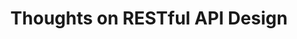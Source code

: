---
layout: guideline
title: Thoughts on RESTful API Design
permalink: /design/guidelines/redhat-thoughts-on-restful-api-design
sort: Red Hat_Thoughts on RESTful API Design
guideline_id: redhat-thoughts-on-restful-api-design
guideline_title: Thoughts on RESTful API Design
guideline_type: website
guideline_url: 'http://restful-api-design.readthedocs.io/en/latest/'
guideline_company: Red Hat
guideline_companyLogoUrl: /media/logos/redhat.png
guideline_companyUrl: 'https://www.redhat.com/'
guideline_screenshotUrl: /media/screenshots/redhat-thoughts-on-restful-api-design.png
guideline_authors:
  - name: Geert Jansen
    twitter: 1geertj
guideline_date: 2012-11-15T00:00:00.000Z
guideline_reviewDate: 2016-08-18T00:00:00.000Z
topics:
  - topic_id: asynchronicity
    topic_category: Asynchronicity
    topic_name: Asynchronicity
    topic_description: How to handle long operations
    topic__links:
      self:
        href: /design/topics/asynchronicity
      topicGuidelines:
        href: /design/topics/asynchronicity/guidelines
    references:
      - name: Asynchronous Requests
        url: 'http://restful-api-design.readthedocs.io/en/latest/methods.html#asynchronous-requests'
  - topic_id: collection-pagination
    topic_category: Collection Resources
    topic_name: Pagination
    topic_description: How to retrieve a range of resources in a collection
    topic__links:
      self:
        href: /design/topics/collection-pagination
      topicGuidelines:
        href: /design/topics/collection-pagination/guidelines
    references:
      - name: Ranges Pagination
        url: 'http://restful-api-design.readthedocs.io/en/latest/methods.html#ranges-pagination'
  - topic_id: collection-retrieve
    topic_category: Collection Resources
    topic_name: Retrieve a collection
    topic_description: How to get a collection or resources
    topic__links:
      self:
        href: /design/topics/collection-retrieve
      topicGuidelines:
        href: /design/topics/collection-retrieve/guidelines
    references:
      - name: Methods
        url: 'http://restful-api-design.readthedocs.io/en/latest/methods.html'
  - topic_id: collection
    topic_category: Collection Resources
    topic_name: Collection
    topic_description: What is a collection (set) of resources
    topic__links:
      self:
        href: /design/topics/collection
      topicGuidelines:
        href: /design/topics/collection/guidelines
    references:
      - name: URLs
        url: 'http://restful-api-design.readthedocs.io/en/latest/urls.html'
  - topic_id: data-format
    topic_category: Data
    topic_name: Data format
    topic_description: which data format use
    topic__links:
      self:
        href: /design/topics/data-format
      topicGuidelines:
        href: /design/topics/data-format/guidelines
    references:
      - name: Resource Data
        url: 'http://restful-api-design.readthedocs.io/en/latest/resources.html#resource-data'
  - topic_id: documentation
    topic_category: Miscellaneous
    topic_name: Documentation
    topic_description: How to produce and/or propose API documentation
    topic__links:
      self:
        href: /design/topics/documentation
      topicGuidelines:
        href: /design/topics/documentation/guidelines
    references:
      - name: Forms
        quote: '... without referring to external documentation, an API user does not know what data to provide to operations that take input.'
        url: 'http://restful-api-design.readthedocs.io/en/latest/forms.html'
  - topic_id: guiding-input
    topic_category: Miscellaneous
    topic_name: Guiding inputs
    topic_description: How to help consumers or end user to input relevant data
    topic__links:
      self:
        href: /design/topics/guiding-input
      topicGuidelines:
        href: /design/topics/guiding-input/guidelines
    references:
      - name: Forms
        quote: '... without referring to external documentation, an API user does not know what data to provide to operations that take input.'
        url: 'http://restful-api-design.readthedocs.io/en/latest/forms.html'
  - topic_id: http-content-negotiation
    topic_category: HTTP Protocol
    topic_name: Content negociation and media types
    topic_description: 'How to describe your API data format and/or propose different formats (like json, yaml, xml atom, ...)'
    topic__links:
      self:
        href: /design/topics/http-content-negotiation
      topicGuidelines:
        href: /design/topics/http-content-negotiation/guidelines
    references:
      - name: Representations
        url: 'http://restful-api-design.readthedocs.io/en/latest/resources.html#representations'
      - name: Content-Types
        url: 'http://restful-api-design.readthedocs.io/en/latest/resources.html#content-types'
  - topic_id: http-headers
    topic_category: HTTP Protocol
    topic_name: HTTP Headers
    topic_description: How to use standard or custom HTTP headers
    topic__links:
      self:
        href: /design/topics/http-headers
      topicGuidelines:
        href: /design/topics/http-headers/guidelines
    references:
      - name: Link Headers
        url: 'http://restful-api-design.readthedocs.io/en/latest/methods.html#link-headers'
  - topic_id: http-status-405
    topic_category: HTTP Status User Error
    topic_name: 405 Method Not Allowed
    topic_description: |
      A request method is not supported for the requested resource; for example, a GET request on a form which requires data to be presented via POST, or a PUT request on a read-only resource.
    topic__links:
      self:
        href: /design/topics/http-status-405
      topicGuidelines:
        href: /design/topics/http-status-405/guidelines
    references:
      - name: Methods
        url: 'http://restful-api-design.readthedocs.io/en/latest/methods.html'
  - topic_id: http-methods-delete
    topic_category: HTTP Methods
    topic_name: DELETE
    topic_description: The DELETE method deletes the specified resource.
    topic__links:
      self:
        href: /design/topics/http-methods-delete
      topicGuidelines:
        href: /design/topics/http-methods-delete/guidelines
    references:
      - name: Methods
        url: 'http://restful-api-design.readthedocs.io/en/latest/methods.html'
  - topic_id: http-methods-get
    topic_category: HTTP Methods
    topic_name: GET
    topic_description: |
      The GET method requests a representation of the specified resource. Requests using GET should only retrieve data and should have no other effect.
    topic__links:
      self:
        href: /design/topics/http-methods-get
      topicGuidelines:
        href: /design/topics/http-methods-get/guidelines
    references:
      - name: Methods
        url: 'http://restful-api-design.readthedocs.io/en/latest/methods.html'
  - topic_id: http-methods-head
    topic_category: HTTP Methods
    topic_name: HEAD
    topic_description: |
      The HEAD method asks for a response identical to that of a GET request, but without the response body. This is useful for retrieving meta-information written in response headers, without having to transport the entire content.
    topic__links:
      self:
        href: /design/topics/http-methods-head
      topicGuidelines:
        href: /design/topics/http-methods-head/guidelines
    references:
      - name: Methods
        url: 'http://restful-api-design.readthedocs.io/en/latest/methods.html'
  - topic_id: http-methods-options
    topic_category: HTTP Methods
    topic_name: OPTIONS
    topic_description: |
      The OPTIONS method returns the HTTP methods that the server supports for the specified URL. This can be used to check the functionality of a web server by requesting '*' instead of a specific resource.
    topic__links:
      self:
        href: /design/topics/http-methods-options
      topicGuidelines:
        href: /design/topics/http-methods-options/guidelines
    references:
      - name: Methods
        url: 'http://restful-api-design.readthedocs.io/en/latest/methods.html'
  - topic_id: http-methods-patch
    topic_category: HTTP Methods
    topic_name: PATCH
    topic_description: |
      The PATCH method applies partial modifications to a resource.
    topic__links:
      self:
        href: /design/topics/http-methods-patch
      topicGuidelines:
        href: /design/topics/http-methods-patch/guidelines
    references:
      - name: Methods
        url: 'http://restful-api-design.readthedocs.io/en/latest/methods.html'
  - topic_id: http-methods-post
    topic_category: HTTP Methods
    topic_name: POST
    topic_description: |
      The POST method requests that the server accept the entity enclosed in the request as a new subordinate of the web resource identified by the URI. The data POSTed might be, for example, an annotation for existing resources; a message for a bulletin board, newsgroup, mailing list, or comment thread; a block of data that is the result of submitting a web form to a data-handling process; or an item to add to a database.
    topic__links:
      self:
        href: /design/topics/http-methods-post
      topicGuidelines:
        href: /design/topics/http-methods-post/guidelines
    references:
      - name: Methods
        url: 'http://restful-api-design.readthedocs.io/en/latest/methods.html'
  - topic_id: http-methods-put
    topic_category: HTTP Methods
    topic_name: PUT
    topic_description: |
      The PUT method requests that the enclosed entity be stored under the supplied URI. If the URI refers to an already existing resource, it is modified; if the URI does not point to an existing resource, then the server can create the resource with that URI.
    topic__links:
      self:
        href: /design/topics/http-methods-put
      topicGuidelines:
        href: /design/topics/http-methods-put/guidelines
    references:
      - name: Methods
        url: 'http://restful-api-design.readthedocs.io/en/latest/methods.html'
  - topic_id: http-methods
    topic_category: HTTP Methods
    topic_name: HTTP methods
    topic_description: General information about HTTP methods usage
    topic__links:
      self:
        href: /design/topics/http-methods
      topicGuidelines:
        href: /design/topics/http-methods/guidelines
    references:
      - name: Methods
        url: 'http://restful-api-design.readthedocs.io/en/latest/methods.html'
  - topic_id: hypermedia-read
    topic_category: Hypermedia
    topic_name: Hypermedia (read)
    topic_description: How to use hypermedia to read data
    topic__links:
      self:
        href: /design/topics/hypermedia-read
      topicGuidelines:
        href: /design/topics/hypermedia-read/guidelines
    references:
      - name: REST Metadata
        url: 'http://restful-api-design.readthedocs.io/en/latest/resources.html#rest-metadata'
      - name: Link Headers
        url: 'http://restful-api-design.readthedocs.io/en/latest/methods.html#link-headers'
      - name: Relationships
        url: 'http://restful-api-design.readthedocs.io/en/latest/relationships.html'
  - topic_id: hypermedia-write
    topic_category: Hypermedia
    topic_name: Hypermedia (write)
    topic_description: How to use hypermedia to write data
    topic__links:
      self:
        href: /design/topics/hypermedia-write
      topicGuidelines:
        href: /design/topics/hypermedia-write/guidelines
    references:
      - name: Forms
        quote: '... without referring to external documentation, an API user does not know what data to provide to operations that take input.'
        url: 'http://restful-api-design.readthedocs.io/en/latest/forms.html'
  - topic_id: hypermedia
    topic_category: Hypermedia
    topic_name: Hypermedia
    topic_description: How to use hypermedia
    topic__links:
      self:
        href: /design/topics/hypermedia
      topicGuidelines:
        href: /design/topics/hypermedia/guidelines
    references:
      - name: REST Metadata
        url: 'http://restful-api-design.readthedocs.io/en/latest/resources.html#rest-metadata'
      - name: Link Headers
        url: 'http://restful-api-design.readthedocs.io/en/latest/methods.html#link-headers'
      - name: Relationships
        url: 'http://restful-api-design.readthedocs.io/en/latest/relationships.html'
  - topic_id: notifications-server-events
    topic_category: Asynchronicity
    topic_name: Notifying API consumers
    topic_description: How to send events or notifications to API consumers
    topic__links:
      self:
        href: /design/topics/notifications-server-events
      topicGuidelines:
        href: /design/topics/notifications-server-events/guidelines
    references:
      - name: Notifications
        url: 'http://restful-api-design.readthedocs.io/en/latest/methods.html#notifications'
  - topic_id: resource-action
    topic_category: Resources
    topic_name: Action resource
    topic_description: How to use action resource (e.g. resources like /cancel or /approve)
    topic__links:
      self:
        href: /design/topics/resource-action
      topicGuidelines:
        href: /design/topics/resource-action/guidelines
    references:
      - name: Actions
        url: 'http://restful-api-design.readthedocs.io/en/latest/methods.html#actions'
  - topic_id: resource-creation
    topic_category: Resources
    topic_name: Create resource
    topic_description: How to create resources
    topic__links:
      self:
        href: /design/topics/resource-creation
      topicGuidelines:
        href: /design/topics/resource-creation/guidelines
    references:
      - name: Methods
        url: 'http://restful-api-design.readthedocs.io/en/latest/methods.html'
  - topic_id: resource-deletion
    topic_category: Resources
    topic_name: Delete resource
    topic_description: How to delete resources
    topic__links:
      self:
        href: /design/topics/resource-deletion
      topicGuidelines:
        href: /design/topics/resource-deletion/guidelines
    references:
      - name: Methods
        url: 'http://restful-api-design.readthedocs.io/en/latest/methods.html'
  - topic_id: resource-id
    topic_category: Resources
    topic_name: Resource ID
    topic_description: What is a resource ID and/or how it's built
    topic__links:
      self:
        href: /design/topics/resource-id
      topicGuidelines:
        href: /design/topics/resource-id/guidelines
    references:
      - name: REST Metadata
        url: 'http://restful-api-design.readthedocs.io/en/latest/resources.html#rest-metadata'
  - topic_id: resource-update-partial
    topic_category: Resources
    topic_name: Update resource partially
    topic_description: How to udate partially a resource
    topic__links:
      self:
        href: /design/topics/resource-update-partial
      topicGuidelines:
        href: /design/topics/resource-update-partial/guidelines
    references:
      - name: PATCH vs PUT
        url: 'http://restful-api-design.readthedocs.io/en/latest/methods.html#patch-vs-put'
  - topic_id: resource-relationships
    topic_category: Resources
    topic_name: Relationships
    topic_description: How to define and use relations between resources
    topic__links:
      self:
        href: /design/topics/resource-relationships
      topicGuidelines:
        href: /design/topics/resource-relationships/guidelines
    references:
      - name: Relationships
        url: 'http://restful-api-design.readthedocs.io/en/latest/relationships.html'
  - topic_id: resource-retrieve
    topic_category: Resources
    topic_name: Retrieve resource
    topic_description: How to retrieve a resource
    topic__links:
      self:
        href: /design/topics/resource-retrieve
      topicGuidelines:
        href: /design/topics/resource-retrieve/guidelines
    references:
      - name: Methods
        url: 'http://restful-api-design.readthedocs.io/en/latest/methods.html'
  - topic_id: resource-update
    topic_category: Resources
    topic_name: Update resource
    topic_description: How to update a resource
    topic__links:
      self:
        href: /design/topics/resource-update
      topicGuidelines:
        href: /design/topics/resource-update/guidelines
    references:
      - name: Methods
        url: 'http://restful-api-design.readthedocs.io/en/latest/methods.html'
  - topic_id: resource-url-format
    topic_category: Resources
    topic_name: URL format
    topic_description: How to design URLs
    topic__links:
      self:
        href: /design/topics/resource-url-format
      topicGuidelines:
        href: /design/topics/resource-url-format/guidelines
    references:
      - name: URLs
        url: 'http://restful-api-design.readthedocs.io/en/latest/urls.html'
  - topic_id: resource
    topic_category: Resources
    topic_name: Resource
    topic_description: General informations about resources
    topic__links:
      self:
        href: /design/topics/resource
      topicGuidelines:
        href: /design/topics/resource/guidelines
    references:
      - name: Resources
        url: 'http://restful-api-design.readthedocs.io/en/latest/resources.html'
      - name: URLs
        url: 'http://restful-api-design.readthedocs.io/en/latest/urls.html'
---